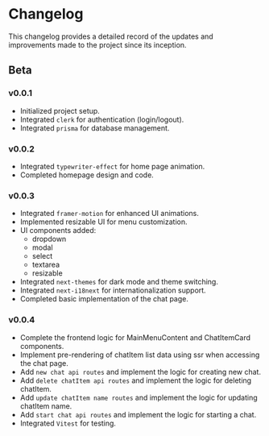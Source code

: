 # Changelog

This changelog provides a detailed record of the updates and improvements made to the project since its inception.

## Beta

### v0.0.1

- Initialized project setup.
- Integrated `clerk` for authentication (login/logout).
- Integrated `prisma` for database management.


### v0.0.2

- Integrated `typewriter-effect` for home page animation.
- Completed homepage design and code.

### v0.0.3

- Integrated `framer-motion` for enhanced UI animations.
- Implemented resizable UI for menu customization.
- UI components added:
  - dropdown
  - modal
  - select
  - textarea
  - resizable 
- Integrated `next-themes` for dark mode and theme switching.
- Integrated `next-i18next` for internationalization support.
- Completed basic implementation of the chat page.


### v0.0.4
- Complete the frontend logic for MainMenuContent and ChatItemCard components.
- Implement pre-rendering of chatItem list data using ssr when accessing the chat page.
- Add `new chat api routes` and implement the logic for creating new chat.
- Add `delete chatItem api routes` and implement the logic for deleting chatItem.
- Add `update chatItem name routes` and implement the logic for updating chatItem name.
- Add `start chat api routes` and implement the logic for starting a chat.
- Integrated `Vitest` for testing.


